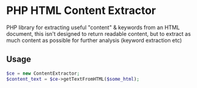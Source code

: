 # PHP HTML Content Extractor
PHP library for extracting useful "content" & keywords from an HTML document, this isn't designed to return readable content, but to extract as much content as possible for further analysis (keyword extraction etc)

## Usage
```php
$ce = new ContentExtractor;
$content_text = $ce->getTextFromHTML($some_html);
```
